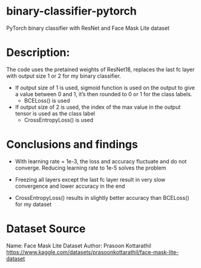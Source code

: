 # binary-classifier-pytorch
PyTorch binary classifier with ResNet and Face Mask Lite dataset

# Description:

The code uses the pretained weights of ResNet18, replaces the last fc layer with output size 1 or 2 for my binary classifier. 
- If output size of 1 is used, sigmoid function is used on the output to give a value between 0 and 1, it’s then rounded to 0 or 1 for the class labels.
    - BCELoss() is used
- If output size of 2 is used, the index of the max value in the output tensor is used as the class label
    - CrossEntropyLoss() is used


# Conclusions and findings

- With learning rate = 1e-3, the loss and accuracy fluctuate and do not converge. Reducing learning rate to 1e-5 solves the problem

- Freezing all layers except the last fc layer result in very slow convergence and lower accuracy in the end

- CrossEntropyLoss() results in slightly better accuracy than BCELoss() for my dataset

# Dataset Source
Name: Face Mask Lite Dataset
Author: Prasoon Kottarathil
https://www.kaggle.com/datasets/prasoonkottarathil/face-mask-lite-dataset
